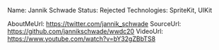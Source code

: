 Name: Jannik Schwade
Status: Rejected
Technologies: SpriteKit, UIKit

AboutMeUrl: https://twitter.com/jannik_schwade
SourceUrl: https://github.com/jannikschwade/wwdc20
VideoUrl: https://www.youtube.com/watch?v=bY32gZBbTS8

<!---
EXAMPLE
Name: John Appleseed
Status: Submitted <or> Winner <or> Distinguished <or> Rejected
Technologies: SwiftUI, RealityKit, CoreGraphic

AboutMeUrl: https://linkedin.com/in/johnappleseed
SourceUrl: https://github.com/johnappleseed/wwdc2025
VideoUrl: https://youtu.be/ABCDE123456
-->
